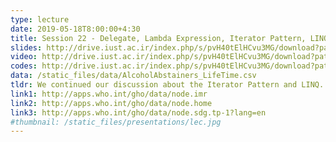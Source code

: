 ```yaml
---
type: lecture
date: 2019-05-18T8:00:00+4:30
title: Session 22 - Delegate, Lambda Expression, Iterator Pattern, LINQ
slides: http://drive.iust.ac.ir/index.php/s/pvH40tElHCvu3MG/download?path=%2FSlides&files=AP_Session23.pdf
video: http://drive.iust.ac.ir/index.php/s/pvH40tElHCvu3MG/download?path=%2FClassVideos&files=S23.mp4
codes: http://drive.iust.ac.ir/index.php/s/pvH40tElHCvu3MG/download?path=%2FCode&files=S23.zip
data: /static_files/data/AlcoholAbstainers_LifeTime.csv
tldr: We continued our discussion about the Iterator Pattern and LINQ. Using the Alchohol Life Time Abstainer data set we demonstrated the use of new LINQ operators like SelectMany, Min, Max, First, Aggregate and Join. We also introduced the Tuple and ValueTuple classes and their advanatages over anonymous classes. 
link1: http://apps.who.int/gho/data/node.imr
link2: http://apps.who.int/gho/data/node.home
link3: http://apps.who.int/gho/data/node.sdg.tp-1?lang=en
#thumbnail: /static_files/presentations/lec.jpg
---
```


